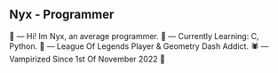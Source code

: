 ## Nyx - Programmer

🪷 — Hi! Im Nyx, an average programmer.
🌊 — Currently Learning: C, Python.
🌳 — League Of Legends Player & Geometry Dash Addict.
🕷️ — Vampirized Since 1st Of November 2022 💜 
